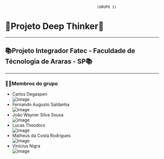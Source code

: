                                               (GRUPO 1)

<h1> 🐙Projeto Deep Thinker🐙 </h1>
<hr>
<h2>📚Projeto Integrador Fatec - Faculdade de Técnologia de Araras - SP📚 </h2>
<hr>
<h3>👨‍🎓Membros do grupo</h3>

- Carlos Degasperi <br>
![image](https://user-images.githubusercontent.com/45121771/205767040-bc4ea54a-1d07-4928-bf71-11b1d96766b3.png)<br>
- Fernando Augusto Saldanha <br>
![image](https://user-images.githubusercontent.com/45121771/205764070-195c10f4-3c1a-46bc-aeb7-1ccb2124d297.png) <br>
- João Wayner Silva Sousa  
![image](https://user-images.githubusercontent.com/45121771/205768068-edb5d379-51f7-416c-946c-f16f213a322b.png) <br>
- Lucas Theodoro <br>
  ![image](https://user-images.githubusercontent.com/45121771/205768268-bec8b312-14f9-4ba8-8b3d-68cce302e74c.png) <br>
- Matheus da Costa Rodrigues <br>
![image](https://user-images.githubusercontent.com/45121771/205764135-b1e655f6-12ae-493f-8d41-d6dac8d9f819.png) <br>
- Vinicius Nigra <br>
![image](https://user-images.githubusercontent.com/45121771/205769269-e80a27c8-c834-4c0e-8021-de9c58275577.png) <br>
